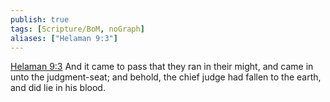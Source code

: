 ```yaml
---
publish: true
tags: [Scripture/BoM, noGraph]
aliases: ["Helaman 9:3"]
---
```

[Helaman 9:3](https://churchofjesuschrist.org/study/scriptures/bofm/hel/9?lang=eng&id=p3#p3) And it came to pass that they ran in their might, and came in unto the judgment-seat; and behold, the chief judge had fallen to the earth, and did lie in his blood.
